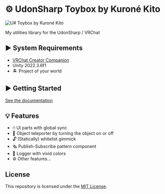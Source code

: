 <!-- markdownlint-disable MD024 -->

# ⚙️ UdonSharp Toybox by Kuroné Kito

![U# Toybox by Kuroné Kito](https://repository-images.githubusercontent.com/751466292/e693662b-cc02-4d99-ae74-636ae9563300)

My utilities library for the UdonSharp / VRChat

## ▶ System Requirements

- [VRChat Creator Companion](https://vrchat.com/home/download)
- Unity 2022.3.6f1
- 🏝 Project of your world

## ▶ Getting Started

[See the documentation](https://kurone-kito.github.io/udonsharp-toybox/docs/)

## 💡 Features

- 🖱 UI parts with global sync
- 🫥 Object teleporter by turning the object on or off
- 🔓 (Statically) whitelist gimmick
- 🗞 Publish-Subscribe pattern component
- 🌈 Logger with vivid colors
- ⚙️ Other features...

## License

This repository is licensed under the [MIT License](LICENSE).

